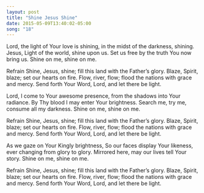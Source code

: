 ```yaml
---
layout: post
title: "Shine Jesus Shine"
date: 2015-05-09T13:40:02-05:00
song: "18"
---
```


Lord, the light of Your love is shining,
in the midst of the darkness, shining.
Jesus, Light of the world, shine upon us.
Set us free by the truth You now bring us.
Shine on me, shine on me.

Refrain
Shine, Jesus, shine;
fill this land with the Father’s glory.
Blaze, Spirit, blaze;
set our hearts on fire.
Flow, river, flow;
flood the nations with grace and mercy.
Send forth Your Word, Lord,
and let there be light.

Lord, I come to Your awesome presence,
from the shadows into Your radiance.
By Thy blood I may enter Your brightness.
Search me, try me, consume all my darkness.
Shine on me, shine on me.

Refrain
Shine, Jesus, shine;
fill this land with the Father’s glory.
Blaze, Spirit, blaze;
set our hearts on fire.
Flow, river, flow;
flood the nations with grace and mercy.
Send forth Your Word, Lord,
and let there be light.

As we gaze on Your Kingly brightness,
So our faces display Your likeness,
ever changing from glory to glory.
Mirrored here, may our lives tell Your story.
Shine on me, shine on me.

Refrain
Shine, Jesus, shine;
fill this land with the Father’s glory.
Blaze, Spirit, blaze;
set our hearts on fire.
Flow, river, flow;
flood the nations with grace and mercy.
Send forth Your Word, Lord,
and let there be light.
